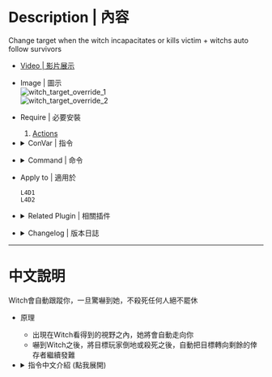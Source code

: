 # Description | 內容
Change target when the witch incapacitates or kills victim + witchs auto follow survivors

* [Video | 影片展示](https://youtu.be/SapXAIOsNJI)

* Image | 圖示
    <br/>![witch_target_override_1](image/witch_target_override_1.gif)
    <br/>![witch_target_override_2](image/witch_target_override_2.gif)

* Require | 必要安裝
    1. [Actions](https://forums.alliedmods.net/showthread.php?t=336374)

* <details><summary>ConVar | 指令</summary>

    * cfg/sourcemod/witch_target_override.cfg
        ```php
        // 1=Plugin On. 0=Plugin Off
        witch_target_override_on "1"

        // Chance the witch will chase another target after she incapacitates a survivor. [0-100]
        witch_target_override_incap_chance "100"

        // Chance the witch will chase another target after she kills a survivor. [0-100]
        witch_target_override_kill_chance "100"

        // Add witch health if she is allowed to chase another target after she incapacitates a survivor. (0=Off)
        witch_target_override_incap_health_add "100"

        // Add witch health if she is allowed to chase another target after she kills a survivor. (0=Off)
        witch_target_override_kill_health_add "400"

        // This controls the range for witch to reacquire another target. [1.0, 9999.0] (If no targets within range, witch default behavior)
        witch_target_override_chase_range "9999"

        // Chance of following survivors [0, 100]
        witch_target_override_chance_followsurvivor "100"

        // Witch's vision range, witch will follow survivor if in range. [100.0, 9999.0] 
        witch_target_override_followsurvivor_range "500.0"

        // Witch's following speed.
        witch_target_override_followsurvivor_speed "45.0"

        // Witch stops following when her rage over this value. [0.0, 1.0] (Witch will follow again when her rage below this value)
        witch_target_override_followsurvivor_rage "0.5"
        ```
</details>

* <details><summary>Command | 命令</summary>

    None
</details>

* Apply to | 適用於
    ```
    L4D1
    L4D2
    ```

* <details><summary>Related Plugin | 相關插件</summary>

	1. [l4d_witch_target_forever](https://github.com/fbef0102/Game-Private_Plugin/tree/main/Plugin_%E6%8F%92%E4%BB%B6/Witch_%E5%A5%B3%E5%B7%AB/l4d_witch_target_forever): If the witch incap/kill players that aren't her initial target, then make the witch proceed to chase her initial target.
		> Witch因為被擋路或改變目標抓傷任何玩家之後，強制繼續追擊原始目標
</details>

* <details><summary>Changelog | 版本日誌</summary>

    * v2.2 (2024-6-20)
        * Fixed witch wil be killed after change target 15 seconds 

    * v2.1 (2024-3-11)
        * Update Cvars

    * v2.0 (2024-1-26)
        * Require actions

    * v1.9 (2024-1-9)
        * Update Cvars
        * Witch stops following when her rage over the certain value.

    * v1.8 (2022-11-14)
        * [AlliedModders Post](https://forums.alliedmods.net/showpost.php?p=2732048&postcount=9)
        * Witch is allowed to chase another target after she incapacitates a survivor. 
        * Witch is allowed to chase another target after she kills a survivor. 
        * Witch will not follow survivor if there is a wall between witch and survivor.
        * Witch will not follow survivor if survivor standing on the higher place.
        * Witch burns for a set amount of time and die. (z_witch_burn_time 15 seconds = default)
        * Support L4D1

    * v1.0
        * Initial Release
        * Thanks to BHaType, xZk, cravenge and silvers
</details>

- - - -
# 中文說明
Witch會自動跟蹤你，一旦驚嚇到她，不殺死任何人絕不罷休

* 原理
    * 出現在Witch看得到的視野之內，她將會自動走向你
    * 嚇到Witch之後，將目標玩家倒地或殺死之後，自動把目標轉向剩餘的倖存者繼續發難

* <details><summary>指令中文介紹 (點我展開)</summary>

    * cfg/sourcemod/witch_target_override.cfg
        ```php
        // 1=開啟插件. 0=關閉插件
        witch_target_override_on "1"

        // 目標玩家倒地之後繼續追殺其他倖存者的機率 [0-100]
        witch_target_override_incap_chance "100"

        // 目標玩家死亡之後繼續追殺其他倖存者的機率 [0-100]
        witch_target_override_kill_chance "100"

        // 如果Witch在目標玩家倒地之後繼續追殺其他倖存者，增加數值血量. (0=關閉)
        witch_target_override_incap_health_add "100"

        // 如果Witch在目標玩家死亡之後繼續追殺其他倖存者，增加數值血量. (0=關閉)
        witch_target_override_kill_health_add "400"

        // Witch準備追殺的另外一名倖存者並須在這個範圍之內 [1.0~9999.0] (如果範圍內沒有倖存者, 那Witch繼續遊戲預設行為)
        witch_target_override_chase_range "9999"

        // Witch會跟蹤倖存者的機率
        witch_target_override_chance_followsurvivor "100"

        // 倖存者距離Witch的一定可見範圍內，Witch會跟蹤倖存者 [100.0~9999.0] 
        witch_target_override_followsurvivor_range "500.0"

        // Witch的跟蹤速度
        witch_target_override_followsurvivor_speed "45.0"

        // Witch如果驚嚇值超過此數值會停止跟蹤倖存者. [0.0~1.0] (Witch驚嚇值低於此數值則繼續跟蹤倖存者)
        witch_target_override_followsurvivor_rage "0.5"
        ```
</details>